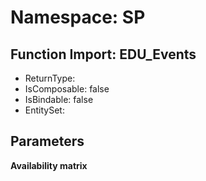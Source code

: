 # Namespace: SP

## Function Import: EDU_Events

- ReturnType: 
- IsComposable: false
- IsBindable: false
- EntitySet: 

## Parameters

**Availability matrix**

